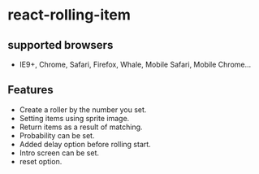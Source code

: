 # react-rolling-item

## supported browsers

  * IE9+, Chrome, Safari, Firefox, Whale, Mobile Safari, Mobile Chrome...

## Features

  * Create a roller by the number you set.
  * Setting items using sprite image.
  * Return items as a result of matching.
  * Probability can be set.
  * Added delay option before rolling start.
  * Intro screen can be set.
  * reset option.
